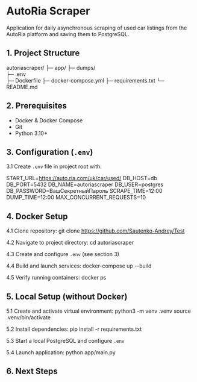 # AutoRia Scraper

Application for daily asynchronous scraping of used car listings from the AutoRia platform and saving them to PostgreSQL.


## 1. Project Structure

autoriascraper/
├─ app/
├─ dumps/             
├─ .env          
├─ Dockerfile
├─ docker-compose.yml
├─ requirements.txt
└─ README.md


## 2. Prerequisites

- Docker & Docker Compose  
- Git  
- Python 3.10+ 


## 3. Configuration (`.env`)

3.1 Create `.env` file in project root with:

START_URL=https://auto.ria.com/uk/car/used/
DB_HOST=db
DB_PORT=5432
DB_NAME=autoriascraper
DB_USER=postgres
DB_PASSWORD=ВашСекретныйПароль
SCRAPE_TIME=12:00
DUMP_TIME=12:00
MAX_CONCURRENT_REQUESTS=10


## 4. Docker Setup

4.1 Clone repository:
    git clone https://github.com/Sautenko-Andrey/Test

4.2 Navigate to project directory:
    cd autoriascraper

4.3 Create and configure `.env` (see section 3)

4.4 Build and launch services:
    docker-compose up --build

4.5 Verify running containers:
    docker ps

## 5. Local Setup (without Docker)

5.1 Create and activate virtual environment:
    python3 -m venv .venv
    source .venv/bin/activate

5.2 Install dependencies:
    pip install -r requirements.txt

5.3 Start a local PostgreSQL and configure `.env`

5.4 Launch application:
    python app/main.py


## 6. Next Steps

